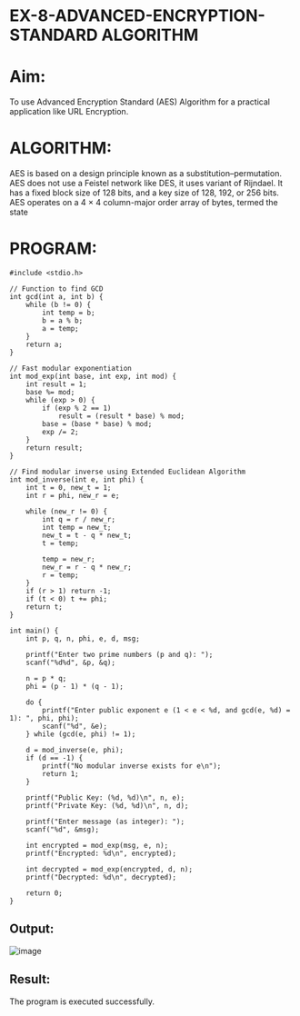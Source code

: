 # EX-8-ADVANCED-ENCRYPTION-STANDARD ALGORITHM
# Aim:
To use Advanced Encryption Standard (AES) Algorithm for a practical application like URL Encryption.

# ALGORITHM:
AES is based on a design principle known as a substitution–permutation.
AES does not use a Feistel network like DES, it uses variant of Rijndael.
It has a fixed block size of 128 bits, and a key size of 128, 192, or 256 bits.
AES operates on a 4 × 4 column-major order array of bytes, termed the state
# PROGRAM:
```
#include <stdio.h>

// Function to find GCD
int gcd(int a, int b) {
    while (b != 0) {
        int temp = b;
        b = a % b;
        a = temp;
    }
    return a;
}

// Fast modular exponentiation
int mod_exp(int base, int exp, int mod) {
    int result = 1;
    base %= mod;
    while (exp > 0) {
        if (exp % 2 == 1)
            result = (result * base) % mod;
        base = (base * base) % mod;
        exp /= 2;
    }
    return result;
}

// Find modular inverse using Extended Euclidean Algorithm
int mod_inverse(int e, int phi) {
    int t = 0, new_t = 1;
    int r = phi, new_r = e;

    while (new_r != 0) {
        int q = r / new_r;
        int temp = new_t;
        new_t = t - q * new_t;
        t = temp;

        temp = new_r;
        new_r = r - q * new_r;
        r = temp;
    }
    if (r > 1) return -1;
    if (t < 0) t += phi;
    return t;
}

int main() {
    int p, q, n, phi, e, d, msg;

    printf("Enter two prime numbers (p and q): ");
    scanf("%d%d", &p, &q);

    n = p * q;
    phi = (p - 1) * (q - 1);

    do {
        printf("Enter public exponent e (1 < e < %d, and gcd(e, %d) = 1): ", phi, phi);
        scanf("%d", &e);
    } while (gcd(e, phi) != 1);

    d = mod_inverse(e, phi);
    if (d == -1) {
        printf("No modular inverse exists for e\n");
        return 1;
    }

    printf("Public Key: (%d, %d)\n", n, e);
    printf("Private Key: (%d, %d)\n", n, d);

    printf("Enter message (as integer): ");
    scanf("%d", &msg);

    int encrypted = mod_exp(msg, e, n);
    printf("Encrypted: %d\n", encrypted);

    int decrypted = mod_exp(encrypted, d, n);
    printf("Decrypted: %d\n", decrypted);

    return 0;
}
```




## Output:

![image](https://github.com/user-attachments/assets/397942ea-d33f-4139-824c-26ec9771d888)


## Result:
 The program is executed successfully.

